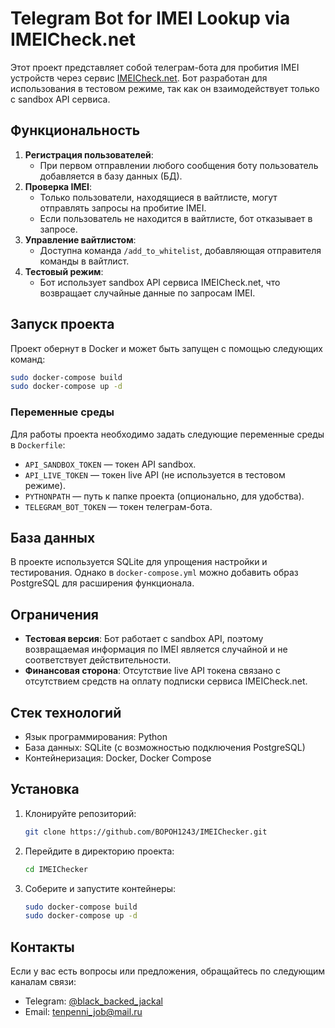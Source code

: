 # Telegram Bot for IMEI Lookup via IMEICheck.net

Этот проект представляет собой телеграм-бота для пробития IMEI устройств через сервис [IMEICheck.net](https://imeicheck.net). Бот разработан для использования в тестовом режиме, так как он взаимодействует только с sandbox API сервиса.

## Функциональность

1. **Регистрация пользователей**:
   - При первом отправлении любого сообщения боту пользователь добавляется в базу данных (БД).
2. **Проверка IMEI**:
   - Только пользователи, находящиеся в вайтлисте, могут отправлять запросы на пробитие IMEI.
   - Если пользователь не находится в вайтлисте, бот отказывает в запросе.
3. **Управление вайтлистом**:
   - Доступна команда `/add_to_whitelist`, добавляющая отправителя команды в вайтлист.
4. **Тестовый режим**:
   - Бот использует sandbox API сервиса IMEICheck.net, что возвращает случайные данные по запросам IMEI.

## Запуск проекта

Проект обернут в Docker и может быть запущен с помощью следующих команд:

```bash
sudo docker-compose build
sudo docker-compose up -d
```

### Переменные среды

Для работы проекта необходимо задать следующие переменные среды в `Dockerfile`:

- `API_SANDBOX_TOKEN` — токен API sandbox.
- `API_LIVE_TOKEN` — токен live API (не используется в тестовом режиме).
- `PYTHONPATH` — путь к папке проекта (опционально, для удобства).
- `TELEGRAM_BOT_TOKEN` — токен телеграм-бота.

## База данных

В проекте используется SQLite для упрощения настройки и тестирования. Однако в `docker-compose.yml` можно добавить образ PostgreSQL для расширения функционала.

## Ограничения

- **Тестовая версия**: Бот работает с sandbox API, поэтому возвращаемая информация по IMEI является случайной и не соответствует действительности.
- **Финансовая сторона**: Отсутствие live API токена связано с отсутствием средств на оплату подписки сервиса IMEICheck.net.

## Стек технологий

- Язык программирования: Python
- База данных: SQLite (с возможностью подключения PostgreSQL)
- Контейнеризация: Docker, Docker Compose

## Установка

1. Клонируйте репозиторий:
   ```bash
   git clone https://github.com/BOPOH1243/IMEIChecker.git
   ```
2. Перейдите в директорию проекта:
   ```bash
   cd IMEIChecker
   ```
3. Соберите и запустите контейнеры:
   ```bash
   sudo docker-compose build
   sudo docker-compose up -d
   ```

## Контакты

Если у вас есть вопросы или предложения, обращайтесь по следующим каналам связи:

- Telegram: [@black_backed_jackal](https://t.me/black_backed_jackal)
- Email: tenpenni_job@mail.ru
